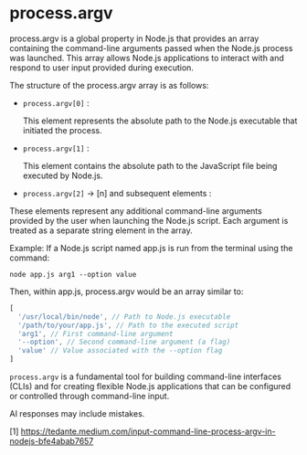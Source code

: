 # process.argv

process.argv is a global property in Node.js that provides an array containing the command-line arguments passed when the Node.js process was launched. This array allows Node.js applications to interact with and respond to user input provided during execution.

The structure of the process.argv array is as follows:

- `process.argv[0]` :

    This element represents the absolute path to the Node.js executable that initiated the process.

- `process.argv[1]` :

    This element contains the absolute path to the JavaScript file being executed by Node.js.

- `process.argv[2]` -> [n] and subsequent elements :

 These elements represent any additional command-line arguments provided by the user when launching the Node.js script. Each argument is treated as a separate string element in the array.

Example:
If a Node.js script named app.js is run from the terminal using the command:

`node app.js arg1 --option value`

Then, within app.js, process.argv would be an array similar to:

```js
[
  '/usr/local/bin/node', // Path to Node.js executable
  '/path/to/your/app.js', // Path to the executed script
  'arg1', // First command-line argument
  '--option', // Second command-line argument (a flag)
  'value' // Value associated with the --option flag
]
```

`process.argv` is a fundamental tool for building command-line interfaces (CLIs) and for creating flexible Node.js applications that can be configured or controlled through command-line input.

AI responses may include mistakes.

[1] <https://tedante.medium.com/input-command-line-process-argv-in-nodejs-bfe4abab7657>
